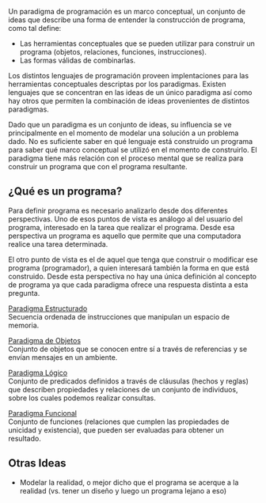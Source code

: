 Un paradigma de programación es un marco conceptual, un conjunto de ideas que describe una forma de entender la construcción de programa, como tal define:

-   Las herramientas conceptuales que se pueden utilizar para construir un programa (objetos, relaciones, funciones, instrucciones).
-   Las formas válidas de combinarlas.

Los distintos lenguajes de programación proveen implentaciones para las herramientas conceptuales descriptas por los paradigmas. Existen lenguajes que se concentran en las ideas de un único paradigma así como hay otros que permiten la combinación de ideas provenientes de distintos paradigmas.

Dado que un paradigma es un conjunto de ideas, su influencia se ve principalmente en el momento de modelar una solución a un problema dado. No es suficiente saber en qué lenguaje está construido un programa para saber qué marco conceptual se utilizó en el momento de construirlo. El paradigma tiene más relación con el proceso mental que se realiza para construir un programa que con el programa resultante.

¿Qué es un programa?
--------------------

Para definir programa es necesario analizarlo desde dos diferentes perspectivas. Uno de esos puntos de vista es análogo al del usuario del programa, interesado en la tarea que realizar el programa. Desde esa perspectiva un programa es aquello que permite que una computadora realice una tarea determinada.

El otro punto de vista es el de aquel que tenga que construir o modificar ese programa (programador), a quien interesará también la forma en que está construido. Desde esta perspectiva no hay una única definición al concepto de programa ya que cada paradigma ofrece una respuesta distinta a esta pregunta.

[Paradigma Estructurado](paradigma-estructurado.md)  
Secuencia ordenada de instrucciones que manipulan un espacio de memoria.

<!-- -->

[Paradigma de Objetos](paradigma-de-objetos.md)  
Conjunto de objetos que se conocen entre sí a través de referencias y se envían mensajes en un ambiente.

<!-- -->

[Paradigma Lógico](paradigma-logico.md)  
Conjunto de predicados definidos a través de cláusulas (hechos y reglas) que describen propiedades y relaciones de un conjunto de individuos, sobre los cuales podemos realizar consultas.

<!-- -->

[Paradigma Funcional](paradigma-funcional.md)  
Conjunto de funciones (relaciones que cumplen las propiedades de unicidad y existencia), que pueden ser evaluadas para obtener un resultado.

Otras Ideas
-----------

-   Modelar la realidad, o mejor dicho que el programa se acerque a la realidad (vs. tener un diseño y luego un programa lejano a eso)

